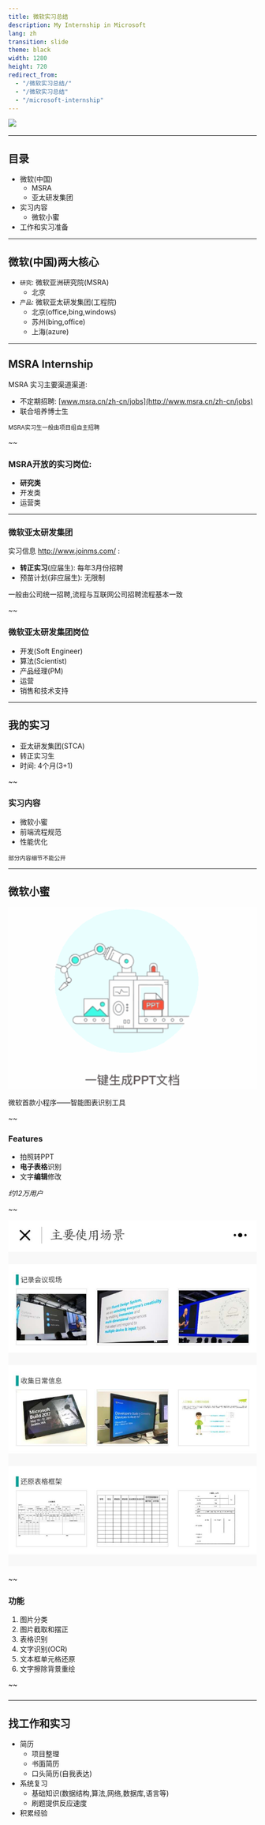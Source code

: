 ```yaml
---
title: 微软实习总结
description: My Internship in Microsoft
lang: zh
transition: slide
theme: black
width: 1280
height: 720
redirect_from:
  - "/微软实习总结/"
  - "/微软实习总结"  
  - "/microsoft-internship"
---
```


![](https://www.cloudsec.com/wp-content/uploads/2016/06/Microsoft_cn.jpg)

-----
## 目录

* 微软(中国)
  * MSRA
  * 亚太研发集团
* 实习内容
  * 微软小蜜
* 工作和实习准备

--------
## 微软(中国)两大核心

* `研究`: 微软亚洲研究院(MSRA)
  * 北京
* `产品`: 微软亚太研发集团(工程院)
  * 北京(office,bing,windows)
  * 苏州(bing,office)
  * 上海(azure)


---
## MSRA Internship

MSRA 实习主要渠道渠道:
* 不定期招聘: [www.msra.cn/zh-cn/jobs](http://www.msra.cn/zh-cn/jobs)
* 联合培养博士生

<small>MSRA实习生一般由项目组自主招聘</small>

~~
### MSRA开放的实习岗位:

* **研究类**
* 开发类
* 运营类


---
### 微软亚太研发集团

实习信息 <http://www.joinms.com/> :

* **转正实习**(应届生): 每年3月份招聘
* 预苗计划(非应届生): 无限制
 
一般由公司统一招聘,流程与互联网公司招聘流程基本一致


~~
### 微软亚太研发集团岗位

* 开发(Soft Engineer)
* 算法(Scientist)
* 产品经理(PM)
* 运营
* 销售和技术支持

----
## 我的实习

* 亚太研发集团(STCA)
* 转正实习生
* 时间: 4个月(3+1)

~~
### 实习内容

* 微软小蜜
* 前端流程规范
* 性能优化

<small>部分内容细节不能公开</small>

-----
## 微软小蜜

![](/assets/img/microsoft-internship/xiaomi.gif)

微软首款小程序——智能图表识别工具

~~
### Features

* 拍照转PPT
* **电子表格**识别
* 文字**编辑**修改

*约12万用户*

~~

![](/assets/img/microsoft-internship/xiaomi-example.jpg)

~~
### 功能

1. 图片分类
2. 图片截取和摆正
3. 表格识别
4. 文字识别(OCR)
5. 文本框单元格还原
6. 文字擦除背景重绘

~~
### 

----
## 找工作和实习

* 简历
  * 项目整理
  * 书面简历
  * 口头简历(自我表达)
* 系统复习
  * 基础知识(数据结构,算法,网络,数据库,语言等)
  * 刷题提供反应速度
* 积累经验
